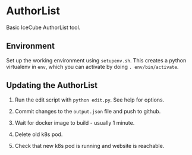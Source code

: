 # AuthorList
Basic IceCube AuthorList tool.

## Environment

Set up the working environment using `setupenv.sh`.
This creates a python virtualenv in `env`, which you can
activate by doing `. env/bin/activate`.

## Updating the AuthorList

1. Run the edit script with `python edit.py`.  See help for options.

2. Commit changes to the `output.json` file and push to github.

3. Wait for docker image to build - usually 1 minute.

4. Delete old k8s pod.

5. Check that new k8s pod is running and website is reachable.
